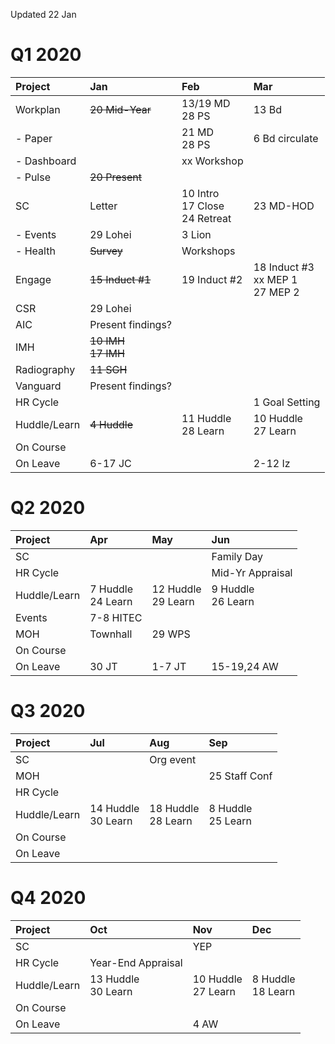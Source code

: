 <meta http-equiv="Cache-Control" content="no-cache, no-store, must-revalidate"/>
<meta http-equiv="Pragma" content="no-cache"/>
<meta http-equiv="Expires" content="0"/>

Updated 22 Jan

# Q1 2020

| Project      |  Jan                      |  Feb                                   |  Mar                      |
| :-----       | :---                      | :---                                   | :---                      |
| Workplan     | ~~20 Mid-Year~~           | 13/19 MD<br>28 PS                         | 13 Bd                     |
| - Paper      |                           | 21 MD<br>28 PS                         | 6 Bd circulate            |
| - Dashboard  |                           | xx Workshop                            |                           |
| - Pulse      | ~~20 Present~~            |                                        |                           |
| SC           | Letter                    | 10 Intro<br>17 Close<br>24 Retreat     | 23 MD-HOD                 |
| - Events     | 29 Lohei                  | 3 Lion                                 |                           |
| - Health     | ~~Survey~~                | Workshops                              |                           |
| Engage       | ~~15 Induct #1~~             | 19 Induct #2<br>              | 18 Induct #3<br>xx MEP 1<br>27 MEP 2                  |
| CSR          | 29 Lohei                  |                                        |                           |
| AIC          | Present findings?         |                                        |                           |
| IMH          | ~~10 IMH<br>17 IMH~~      |                                        |                           |
| Radiography  | ~~11 SGH~~                |                                        |                           |
| Vanguard     | Present findings?         |                                        |                           |
| HR Cycle     |                           |                         | 1 Goal Setting                          |
| Huddle/Learn | ~~4 Huddle~~              | 11 Huddle<br>28 Learn                  | 10 Huddle<br>27 Learn     |
| On Course    |                           |                                        |                           |
| On Leave     | 6-17 JC                   |                                        | 2-12 Iz                   |

# Q2 2020

| Project      |  Apr                      |  May                                   |  Jun                       |
| :-----       | :---                      | :---                                   | :---                       |
| SC           |                           |                                        | Family Day                 |
| HR Cycle     |                           |                                        | Mid-Yr Appraisal           |
| Huddle/Learn | 7 Huddle<br>24 Learn      | 12 Huddle<br>29 Learn                  | 9 Huddle<br>26 Learn       |
| Events       | 7-8 HITEC                 |                                        |                            |
| MOH          | Townhall                  | 29 WPS                                 |                            |                      
| On Course    |                           |                                        |                            |
| On Leave     | 30 JT                     | 1-7 JT                                 | 15-19,24 AW                |

# Q3 2020

| Project      |  Jul                       |  Aug                                  |  Sep                       |
| :-----       | :---                       | :---                                  | :---                       |
| SC           |                            | Org event                             |                            |
| MOH          |                            |                                       | 25 Staff Conf              |
| HR Cycle     |                            |                                       |                            |
| Huddle/Learn | 14 Huddle<br>30 Learn      |  18 Huddle<br>28 Learn                | 8 Huddle<br>25 Learn       |
| On Course    |                            |                                       |                            |
| On Leave     |                            |                                       |                            |

# Q4 2020

| Project      |  Oct                        |  Nov                                 |  Dec                       |
| :-----       | :---                        | :---                                 | :---                       |
| SC           |                             | YEP                                  |                            |
| HR Cycle     | Year-End Appraisal          |                                      |                            |
| Huddle/Learn | 13 Huddle<br>30 Learn       | 10 Huddle<br>27 Learn                | 8 Huddle<br>18 Learn       |
| On Course    |                             |                                      |                            |
| On Leave     |                             | 4 AW                                 |                            |
